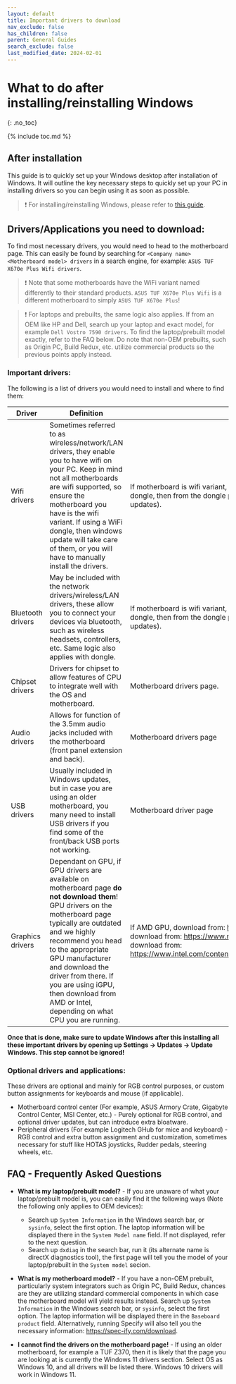 ```yaml
---
layout: default
title: Important drivers to download
nav_exclude: false
has_children: false
parent: General Guides
search_exclude: false
last_modified_date: 2024-02-01
---
```


# What to do after installing/reinstalling Windows

{: .no_toc}

{% include toc.md %}

## After installation

This guide is to quickly set up your Windows desktop after installation of Windows. It will outline the key necessary steps to quickly set up your PC in installing drivers so you can begin using it as soon as possible.

> ❗ For installing/reinstalling Windows, please refer to [this guide](/docs/installations/win).

## Drivers/Applications you need to download:

To find most necessary drivers, you would need to head to the motherboard page. This can easily be found by searching for `<Company name> <Motherboard model> drivers` in a search engine, for example: `ASUS TUF X670e Plus Wifi drivers`.

> ❗ Note that some motherboards have the WiFi variant named differently to their standard products. `ASUS TUF X670e Plus Wifi` is a different motherboard to simply `ASUS TUF X670e Plus`!

> ❗ For laptops and prebuilts, the same logic also applies. If from an OEM like HP and Dell, search up your laptop and exact model, for example `Dell Vostro 7590 drivers`. To find the laptop/prebuilt model exactly, refer to the FAQ below. Do note that non-OEM prebuilts, such as Origin PC, Build Redux, etc. utilize commercial products so the previous points apply instead.

### Important drivers:

The following is a list of drivers you would need to install and where to find them:

| Driver | Definition | Where to find them |
| ------ | ---------- | ------------------ |
| Wifi drivers | Sometimes referred to as wireless/network/LAN drivers, they enable you to have wifi on your PC. Keep in mind not all motherboards are wifi supported, so ensure the motherboard you have is the wifi variant. If using a WiFi dongle, then windows update will take care of them, or you will have to manually install the drivers. | If motherboard is wifi variant, then from motherboard drivers page. Otherwise, if dongle, then from the dongle product support page (may be included with windows updates). |
| Bluetooth drivers | May be included with the network drivers/wireless/LAN drivers, these allow you to connect your devices via bluetooth, such as wireless headsets, controllers, etc. Same logic also applies with dongle.| If motherboard is wifi variant, then from motherboard drivers page. Otherwise, if dongle, then from the dongle product support page (may be included with windows updates). |
| Chipset drivers | Drivers for chipset to allow features of CPU to integrate well with the OS and motherboard. | Motherboard drivers page. |
| Audio drivers | Allows for function of the 3.5mm audio jacks included with the motherboard (front panel extension and back). | Motherboard drivers page |
| USB drivers | Usually included in Windows updates, but in case you are using an older motherboard, you many need to install USB drivers if you find some of the front/back USB ports not working. | Motherboard driver page |
| Graphics drivers | Dependant on GPU, if GPU drivers are available on motherboard page **do not download them**! GPU drivers on the motherboard page typically are outdated and we highly recommend you head to the appropriate GPU manufacturer and download the driver from there. If you are using iGPU, then download from AMD or Intel, depending on what CPU you are running. | If AMD GPU, download from: https://www.amd.com/en/support. If NVidia GPU, download from: https://www.nvidia.com/download/index.aspx. If Intel GPU, download from: https://www.intel.com/content/www/us/en/support/products/80939/graphics.html. |

**Once that is done, make sure to update Windows after this installing all these important drivers by opening up Settings -> Updates -> Update Windows. This step cannot be ignored!**

### Optional drivers and applications:

These drivers are optional and mainly for RGB control purposes, or custom button assignments for keyboards and mouse (if applicable).

- Motherboard control center (For example, ASUS Armory Crate, Gigabyte Control Center, MSI Center, etc.) - Purely optional for RGB control, and optional driver updates, but can introduce extra bloatware. 
- Peripheral drivers (For example Logitech GHub for mice and keyboard) - RGB control and extra button assignment and customization, sometimes necessary for stuff like HOTAS joysticks, Rudder pedals, steering wheels, etc.

## FAQ - Frequently Asked Questions

- **What is my laptop/prebuilt model?** - If you are unaware of what your laptop/prebuilt model is, you can easily find it the following ways (Note the following only applies to OEM devices):
    - Search up `System Information` in the Windows search bar, or `sysinfo`, select the first option. The laptop information will be displayed there in the `System Model name` field. If not displayed, refer to the next question.
    - Search up `dxdiag` in the search bar, run it (its alternate name is directX diagnostics tool), the first page will tell you the model of your laptop/prebuilt in the `System model` secion.

- **What is my motherboard model?** - If you have a non-OEM prebuilt, particularly system integrators such as Origin PC, Build Redux, chances are they are utilizing standard commercial components in which case the motherboard model will yield results instead. Search up `System Information` in the Windows search bar, or `sysinfo`, select the first option. The laptop information will be displayed there in the `Baseboard product` field. Alternatively, running Specify will also tell you the necessary information: https://spec-ify.com/download.

- **I cannot find the drivers on the motherboard page!** - If using an older motherboard, for example a TUF Z370, then it is likely that the page you are looking at is currently the Windows 11 drivers section. Select OS as Windows 10, and all drivers will be listed there. Windows 10 drivers will work in Windows 11.